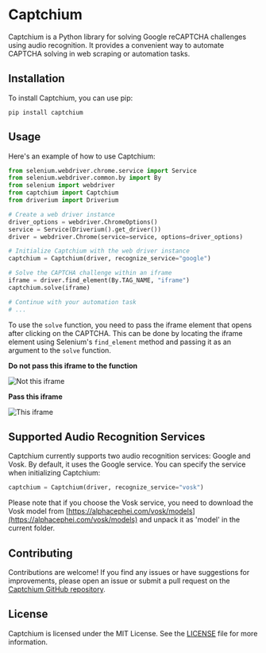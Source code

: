 # Captchium

Captchium is a Python library for solving Google reCAPTCHA challenges using audio recognition. It provides a convenient way to automate CAPTCHA solving in web scraping or automation tasks.

## Installation

To install Captchium, you can use pip:

```shell
pip install captchium
```

## Usage

Here's an example of how to use Captchium:

```python
from selenium.webdriver.chrome.service import Service
from selenium.webdriver.common.by import By
from selenium import webdriver
from captchium import Captchium
from driverium import Driverium

# Create a web driver instance
driver_options = webdriver.ChromeOptions()
service = Service(Driverium().get_driver())
driver = webdriver.Chrome(service=service, options=driver_options)

# Initialize Captchium with the web driver instance
captchium = Captchium(driver, recognize_service="google")

# Solve the CAPTCHA challenge within an iframe
iframe = driver.find_element(By.TAG_NAME, "iframe")
captchium.solve(iframe)

# Continue with your automation task
# ...
```

To use the `solve` function, you need to pass the iframe element that opens after clicking on the CAPTCHA. This can be done by locating the iframe element using Selenium's `find_element` method and passing it as an argument to the `solve` function.

**Do not pass this iframe to the function**

![Not this iframe ](https://i.imgur.com/oSyw2qx.png)

**Pass this iframe**

![This iframe](https://i.imgur.com/uF0AtlI.png)

## Supported Audio Recognition Services

Captchium currently supports two audio recognition services: Google and Vosk. By default, it uses the Google service. You can specify the service when initializing Captchium:

```python
captchium = Captchium(driver, recognize_service="vosk")
```

Please note that if you choose the Vosk service, you need to download the Vosk model from [https://alphacephei.com/vosk/models](https://alphacephei.com/vosk/models) and unpack it as 'model' in the current folder.

## Contributing

Contributions are welcome! If you find any issues or have suggestions for improvements, please open an issue or submit a pull request on the [Captchium GitHub repository](https://github.com/d3kxrma/captchium).

## License

Captchium is licensed under the MIT License. See the [LICENSE](https://github.com/d3kxrma/captchium/blob/main/LICENSE) file for more information.
